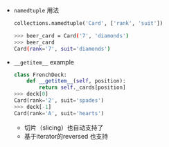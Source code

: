 - `namedtuple` 用法
    ```python
    collections.namedtuple('Card', ['rank', 'suit'])
    ```
    ```bash
    >>> beer_card = Card('7', 'diamonds')
    >>> beer_card
    Card(rank='7', suit='diamonds')
    ```

- `__getitem__` example


    ```python
    class FrenchDeck:
        def __getitem__(self, position): 
            return self._cards[position]
    >>> deck[0]
    Card(rank='2', suit='spades') 
    >>> deck[-1]
    Card(rank='A', suit='hearts')
    ```

    - 切片（slicing）也自动支持了
    - 基于iterator的reversed 也支持
